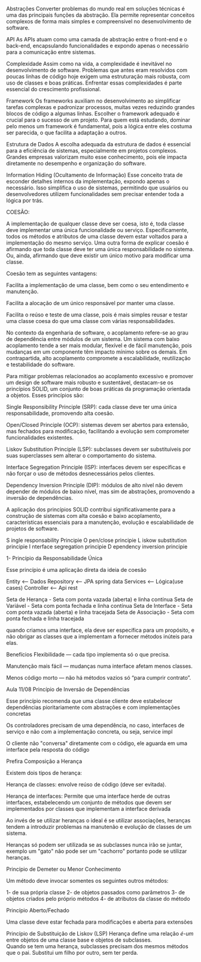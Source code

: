 
<!-- Aula 1 - 31/07 -->

Abstrações
Converter problemas do mundo real em soluções técnicas é uma das principais funções da abstração. Ela permite representar conceitos complexos de forma mais simples e compreensível no desenvolvimento de software.

API
As APIs atuam como uma camada de abstração entre o front-end e o back-end, encapsulando funcionalidades e expondo apenas o necessário para a comunicação entre sistemas.

Complexidade
Assim como na vida, a complexidade é inevitável no desenvolvimento de software. Problemas que antes eram resolvidos com poucas linhas de código hoje exigem uma estruturação mais robusta, com uso de classes e boas práticas. Enfrentar essas complexidades é parte essencial do crescimento profissional.

Framework
Os frameworks auxiliam no desenvolvimento ao simplificar tarefas complexas e padronizar processos, muitas vezes reduzindo grandes blocos de código a algumas linhas. Escolher o framework adequado é crucial para o sucesso de um projeto.
Para quem está estudando, dominar pelo menos um framework é fundamental, pois a lógica entre eles costuma ser parecida, o que facilita a adaptação a outros.

Estrutura de Dados
A escolha adequada da estrutura de dados é essencial para a eficiência de sistemas, especialmente em projetos complexos. Grandes empresas valorizam muito esse conhecimento, pois ele impacta diretamente no desempenho e organização do software.

Information Hiding (Ocultamento de Informação)
Esse conceito trata de esconder detalhes internos da implementação, expondo apenas o necessário. Isso simplifica o uso de sistemas, permitindo que usuários ou desenvolvedores utilizem funcionalidades sem precisar entender toda a lógica por trás.



<!-- Aula 2 - 04/08 -->

COESÃO:

A implementação de qualquer classe deve ser coesa, isto é, toda classe deve implementar uma única funcionalidade ou serviço. Especificamente, todos os métodos e atributos de uma classe devem estar voltados para a implementação do mesmo serviço. Uma outra forma de explicar coesão é afirmando que toda classe deve ter uma única responsabilidade no sistema. Ou, ainda, afirmando que deve existir um único motivo para modificar uma classe.

Coesão tem as seguintes vantagens:

Facilita a implementação de uma classe, bem como o seu entendimento e manutenção.

Facilita a alocação de um único responsável por manter uma classe.

Facilita o reúso e teste de uma classe, pois é mais simples reusar e testar uma classe coesa do que uma classe com várias responsabilidades.

No contexto da engenharia de software, o acoplamento refere-se ao grau de dependência entre módulos de um sistema. Um sistema com baixo acoplamento tende a ser mais modular, flexível e de fácil manutenção, pois mudanças em um componente têm impacto mínimo sobre os demais. Em contrapartida, alto acoplamento compromete a escalabilidade, reutilização e testabilidade do software.

Para mitigar problemas relacionados ao acoplamento excessivo e promover um design de software mais robusto e sustentável, destacam-se os princípios SOLID, um conjunto de boas práticas da programação orientada a objetos. Esses princípios são:

Single Responsibility Principle (SRP): cada classe deve ter uma única responsabilidade, promovendo alta coesão.

Open/Closed Principle (OCP): sistemas devem ser abertos para extensão, mas fechados para modificação, facilitando a evolução sem comprometer funcionalidades existentes.

Liskov Substitution Principle (LSP): subclasses devem ser substituíveis por suas superclasses sem alterar o comportamento do sistema.

Interface Segregation Principle (ISP): interfaces devem ser específicas e não forçar o uso de métodos desnecessários pelos clientes.

Dependency Inversion Principle (DIP): módulos de alto nível não devem depender de módulos de baixo nível, mas sim de abstrações, promovendo a inversão de dependências.

A aplicação dos princípios SOLID contribui significativamente para a construção de sistemas com alta coesão e baixo acoplamento, características essenciais para a manutenção, evolução e escalabilidade de projetos de software.

<!-- Aula 3 - 07/08 -->

S ingle responsability Principie
O pen/close principie
L iskow substitution principie
I nterface segregation principie
D ependency inversion principie

1- Princípio da Responsabilidade Única

Esse princípio é uma aplicação direta da ideia de coesão

Entity <-- Dados
Repository <-- JPA spring data
Services <-- Lógica(use cases)
Controller <-- Api rest

Seta de Herança - Seta com ponta vazada (aberta) e linha contínua
Seta de Variável - Seta com ponta fechada e linha contínua
Seta de Interface - Seta com ponta vazada (aberta) e linha tracejada
Seta de Associação - Seta com ponta fechada e linha tracejada

quando criamos uma interface, ela deve ser específica para um propósito, e não obrigar as classes que a implementam a fornecer métodos inúteis para elas.

Benefícios
Flexibilidade — cada tipo implementa só o que precisa.

Manutenção mais fácil — mudanças numa interface afetam menos classes.

Menos código morto — não há métodos vazios só “para cumprir contrato”.

<!-- Aula 4 - 11/08 -->

Aula 11/08
Princípio de Inversão de Dependências

Esse princípio recomenda que uma classe cliente deve estabelecer dependências pioritariamente com abstrações e com implementações concretas

Os controladores precisam de uma dependência, no caso, interfaces de serviço e não com a implementação concreta, ou seja, service impl

O cliente não "conversa" diretamente com o código, ele aguarda em uma interface pela resposta do código

Prefira Composição a Herança

Existem dois tipos de herança:

Herança de classes: envolve reúso de código (deve ser evitada).

Herança de interfaces: Permite que uma interface herde de outras interfaces, estabelecendo um conjunto de métodos que devem ser implementados por classes que implementam a interface derivada

Ao invés de se utilizar heranças o ideal é se utilizar associações, heranças tendem a introduzir problemas na manutenão e evolução de classes de um sistema.

Heranças só podem ser utilizada se as subclasses nunca irão se juntar, exemplo um "gato" não pode ser um "cachorro" portanto pode se utilizar heranças.

Princípio de Demeter ou Menor Conhecimento

Um método deve invocar somentes os seguintes outros métodos:

1- de sua própria classe 2- de objetos passados como parâmetros 3- de objetos criados pelo próprio métodos 4- de atributos da classe do método

Princípio Aberto/Fechado

Uma classe deve estar fechada para modificações e aberta para extensões

<!-- Aula 5 - 14/08 -->

Princípio de Substituição de Liskov (LSP) 
    Herança define uma relação *é-um* entre objetos de uma classe base e objetos de subclasses.  
  Quando se tem uma herança, subclasses precisam dos mesmos métodos que o pai.
    Substitui um filho por outro, sem ter perda.

<!-- Aula 6 - 18/08 -->





